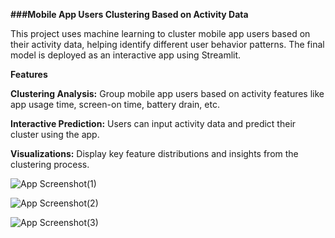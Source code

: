 
**###Mobile App Users Clustering Based on Activity Data**

This project uses machine learning to cluster mobile app users based on their activity data, helping identify different user behavior patterns. The final model is deployed as an interactive app using Streamlit.

**Features**

**Clustering Analysis:** Group mobile app users based on activity features like app usage time, screen-on time, battery drain, etc.

**Interactive Prediction:** Users can input activity data and predict their cluster using the app.

**Visualizations:** Display key feature distributions and insights from the clustering process.


![App Screenshot(1)](https://github.com/user-attachments/assets/d55ae8b0-3af7-4a89-9d18-f839aefd82ef)


![App Screenshot(2)](https://github.com/user-attachments/assets/10b8adb5-65d8-47b0-ac77-3440264e89e1)


![App Screenshot(3)](https://github.com/user-attachments/assets/54f47c7e-5325-4c42-87a3-f15958aea43f)
